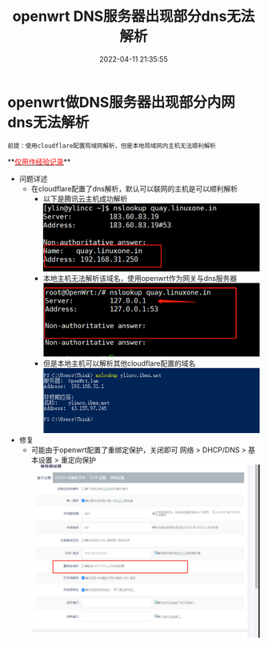 ﻿---
title: openwrt DNS服务器出现部分dns无法解析
date: 2022-04-11 21:35:55
tags: 
  - openwrt
  - dns
categories:
  - configruation
---
# openwrt做DNS服务器出现部分内网dns无法解析
<html><pre><code>前提：使用cloudflare配置局域网解析，但是本地局域网内主机无法顺利解析</code></pre></html>
**<u><font color=red>仅用作经验记录</font></u>**
<!-- more -->

- 问题详述
  - 在cloudflare配置了dns解析，默认可以联网的主机是可以顺利解析
      - 以下是腾讯云主机成功解析
        ![22-411-1](/images/22411/1.png)
	  - 本地主机无法解析该域名，使用openwrt作为网关与dns服务器
	    ![22-411-2](/images/22411/2.png)
      - 但是本地主机可以解析其他cloudflare配置的域名
	    ![22-411-3](/images/22411/3.png)
- 修复
  - 可能由于openwrt配置了重绑定保护，关闭即可
    网络 > DHCP/DNS > 基本设置 > 重定向保护
    ![22-411-4](/images/22411/4.png)